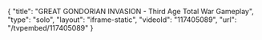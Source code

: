 {
    "title": "GREAT GONDORIAN INVASION - Third Age Total War Gameplay",
    "type": "solo",
    "layout": "iframe-static",
    "videoId": "117405089",
    "url": "\/tvpembed\/117405089"
}